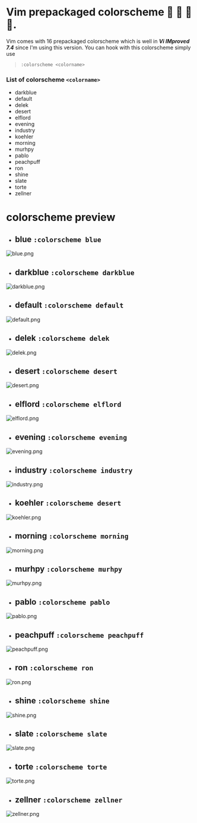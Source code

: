 # Vim  prepackaged colorscheme &#x1F535; &#x1F534; &#x1F49A; &#x1F49C;.
Vim comes with 16 prepackaged colorscheme which is well in **_Vi IMproved 7.4_** since I'm using this version. You can hook with this colorscheme simply use 
> ```:colorscheme <colorname> ```

### List of colorscheme ```<colorname>```
- darkblue
- default
- delek
- desert 
- elflord
- evening
- industry 
- koehler
- morning
- murhpy
- pablo
- peachpuff
- ron
- shine
- slate
- torte 
- zellner 

# colorscheme preview 

- ## blue ```:colorscheme blue```
![blue.png](./images/blue.png)

- ## darkblue ```:colorscheme darkblue```
![darkblue.png](./images/darkblue.png)

- ## default ```:colorscheme default```
![default.png](./images/default.png)

- ## delek ```:colorscheme delek```
![delek.png](./images/delek.png)

- ## desert ```:colorscheme desert```
![desert.png](./images/desert.png)

- ## elflord ```:colorscheme elflord```
![elflord.png](./images/elflord.png)

- ## evening ```:colorscheme evening```
![evening.png](./images/evening.png)

- ## industry ```:colorscheme industry```
![industry.png](./images/industry.png)

- ## koehler ```:colorscheme desert```
![koehler.png](./images/koehler.png)

- ## morning ```:colorscheme morning```
![morning.png](./images/morning.png)

- ## murhpy ```:colorscheme murhpy```
![murhpy.png](./images/murphy.png)

- ## pablo ```:colorscheme pablo```
![pablo.png](./images/pablo.png)

- ## peachpuff ```:colorscheme peachpuff```
![peachpuff.png](./images/peachpuff.png)

- ## ron ```:colorscheme ron```
![ron.png](./images/ron.png)

- ## shine ```:colorscheme shine```
![shine.png](./images/shine.png)

- ## slate ```:colorscheme slate```
![slate.png](./images/slate.png)

- ## torte ```:colorscheme torte```
![torte.png](./images/torte.png)

- ## zellner ```:colorscheme zellner```
![zellner.png](./images/zellner.png)


